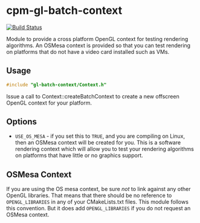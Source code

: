 cpm-gl-batch-context
====================

[![Build Status](https://travis-ci.org/iauns/cpm-gl-batch-context.png)](https://travis-ci.org/iauns/cpm-gl-batch-context)

Module to provide a cross platform OpenGL context for testing rendering
algorithms. An OSMesa context is provided so that you can test rendering on
platforms that do not have a video card installed such as VMs.

Usage
-----

```c++
#include "gl-batch-context/Context.h"
```

Issue a call to Context::createBatchContext to create a new offscreen
OpenGL context for your platform.

Options
-------

* `USE_OS_MESA` - if you set this to `TRUE`, and you are compiling on
Linux, then an OSMesa context will be created for you. This is a software
rendering context which will allow you to test your rendering algorithms on
platforms that have little or no graphics support.

OSMesa Context
--------------

If you are using the OS mesa context, be sure *not* to link against any other
OpenGL libraries. That means that there should be no reference to
`OPENGL_LIBRARIES` in any of your CMakeLists.txt files. This module follows
this convention. But it does add `OPENGL_LIBRARIES` if you do not request an
OSMesa context.

